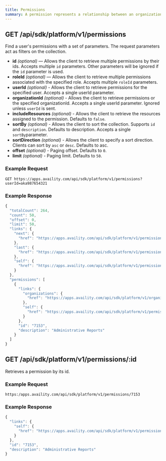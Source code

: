 ```yaml
---
title: Permissions
summary: A permission represents a relationship between an organization and a user, possibly in the context of one or more payers.
---
```


## GET /api/sdk/platform/v1/permissions

Find a user's permissions with a set of parameters. The request parameters act as filters on the collection.

-   **id** _(optional)_ — Allows the client to retrieve multiple permissions by their ids. Accepts multiple `id` parameters. Other parameters will be ignored if the `id` parameter is used.
-   **roleId** _(optional)_ — Allows the client to retrieve multiple permissions associated with the specified role. Accepts multiple `roleId` parameters.
-   **userId** _(optional)_ - Allows the client to retrieve permissions for the specified user. Accepts a single userId parameter.
-   **organizationId** _(optional)_ - Allows the client to retrieve permissions or the specified organizationId. Accepts a single userId parameter. Ignored unless `userId` is sent.
-   **includeResources** _(optional)_ - Allows the client to retrieve the resources assigned to the permission. Defaults to `false`.
-   **sortBy** _(optional)_ - Allows the client to sort the collection. Supports `id` and `description`. Defaults to description. Accepts a single `sortBy`parameter.
-   **sortDirection** _(optional)_ - Allows the client to specify a sort direction. Clients can sort by `asc` or `desc`. Defaults to asc.
-   **offset** _(optional)_ - Paging offset. Defaults to `0`.
-   **limit** _(optional)_ - Paging limit. Defaults to `50`.

### Example Request

```
GET https://apps.availity.com/api/sdk/platform/v1/permissions?userId=aka987654321
```

### Example Response

```javascript
{
  "totalCount": 264,
  "count": 50,
  "offset": 0,
  "limit": 50,
  "links": {
    "next": {
      "href": "https://apps.availity.com/api/sdk/platform/v1/permissions?userId=aka12345789&offset=50&limit=50"
    },
    "last": {
      "href": "https://apps.availity.com/api/sdk/platform/v1/permissions?userId=aka12345789&offset=250&limit=50"
    },
    "self": {
      "href": "https://apps.availity.com/api/sdk/platform/v1/permissions?userId=aka12345789"
    }
  },
  "permissions": [
    {
      "links": {
        "organizations": {
          "href": "https://apps.availity.com/api/sdk/platform/v1/organizations?permissionId=7052&userId=aka12345789"
        },
        "self": {
          "href": "https://apps.availity.com/api/sdk/platform/v1/permissions/7153"
        }
      },
      "id": "7153",
      "description": "Administrative Reports"
    }
  ]
}
```

## GET /api/sdk/platform/v1/permissions/:id

Retrieves a permission by its id.

### Example Request

    https:/apps.availity.com/api/sdk/platform/v1/permissions/7153

### Example Response

```javascript
{
  "links": {
    "self": {
      "href": "https://apps.availity.com/api/sdk/platform/v1/permissions/7153"
    }
  },
  "id": "7153",
  "description": "Administrative Reports"
}
```
